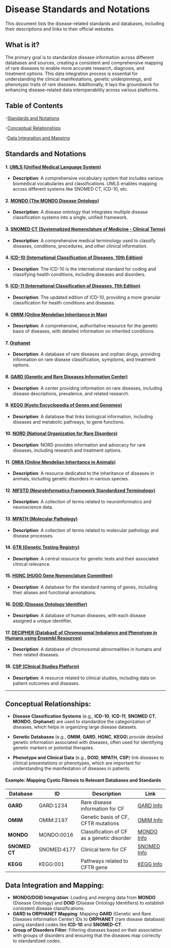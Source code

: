 # Disease Standards and Notations

This document lists the disease-related standards and databases, including their descriptions and links to their official websites.

## What is it?
The primary goal is to standardize disease information across different databases and sources, creating a consistent and comprehensive mapping of rare diseases to enable more accurate research, diagnosis, and treatment options. This data integration process is essential for understanding the clinical manifestations, genetic underpinnings, and phenotypic traits of rare diseases. Additionally, it lays the groundwork for enhancing disease-related data interoperability across various platforms.


## Table of Contents

-[Standards and Notations](#standards_and_notations)

-[Conceptual Relationships](#conceptual-relationships)

-[Data Integration and Mapping](#data-integration-and-mapping)


## Standards and Notations

#### 1. [UMLS (Unified Medical Language System)](https://www.nlm.nih.gov/research/umls/)
- **Description**: A comprehensive vocabulary system that includes various biomedical vocabularies and classifications. UMLS enables mapping across different systems like SNOMED CT, ICD-10, etc.

#### 2. [MONDO (The MONDO Disease Ontology)](https://mondo.monarchinitiative.org/)
- **Description**: A disease ontology that integrates multiple disease classification systems into a single, unified framework.

#### 3. [SNOMED CT (Systematized Nomenclature of Medicine - Clinical Terms)](https://www.snomed.org/)
- **Description**: A comprehensive medical terminology used to classify diseases, conditions, procedures, and other clinical information.

#### 4. [ICD-10 (International Classification of Diseases, 10th Edition)](https://www.who.int/classifications/icd/en/)
- **Description**: The ICD-10 is the international standard for coding and classifying health conditions, including diseases and disorders.

#### 5. [ICD-11 (International Classification of Diseases, 11th Edition)](https://www.who.int/classifications/icd/en/)
- **Description**: The updated edition of ICD-10, providing a more granular classification for health conditions and diseases.

#### 6. [OMIM (Online Mendelian Inheritance in Man)](https://www.omim.org/)
- **Description**: A comprehensive, authoritative resource for the genetic basis of diseases, with detailed information on inherited conditions.

#### 7. [Orphanet](https://www.orpha.net/)
- **Description**: A database of rare diseases and orphan drugs, providing information on rare disease classification, symptoms, and treatment options.

#### 8. [GARD (Genetic and Rare Diseases Information Center)](https://rarediseases.info.nih.gov/)
- **Description**: A center providing information on rare diseases, including disease descriptions, prevalence, and related research.

#### 9. [KEGG (Kyoto Encyclopedia of Genes and Genomes)](https://www.kegg.jp/)
- **Description**: A database that links biological information, including diseases and metabolic pathways, to gene functions.

#### 10. [NORD (National Organization for Rare Disorders)](https://rarediseases.org/)
- **Description**: NORD provides information and advocacy for rare diseases, including research and treatment options.

#### 11. [OMIA (Online Mendelian Inheritance in Animals)](https://omia.org/)
- **Description**: A resource dedicated to the inheritance of diseases in animals, including genetic disorders in various species.

#### 12. [NIFSTD (NeuroInformatics Framework Standardized Terminology)](https://www.nif.org/)
- **Description**: A collection of terms related to neuroinformatics and neuroscience data.

#### 13. [MPATH (Molecular Pathology)](https://www.monarchinitiative.org/)
- **Description**: A collection of terms related to molecular pathology and disease processes.

#### 14. [GTR (Genetic Testing Registry)](https://www.ncbi.nlm.nih.gov/gtr/)
- **Description**: A central resource for genetic tests and their associated clinical relevance.

#### 15. [HGNC (HUGO Gene Nomenclature Committee)](https://www.genenames.org/)
- **Description**: A database for the standard naming of genes, including their aliases and functional annotations.

#### 16. [DOID (Disease Ontology Identifier)](http://disease-ontology.org/)
- **Description**: A database of human diseases, with each disease assigned a unique identifier.

#### 17. [DECIPHER (DatabasE of Chromosomal Imbalance and Phenotype in Humans using Ensembl Resources)](https://www.deciphergenomics.org/)
- **Description**: A database of chromosomal abnormalities in humans and their related diseases.

#### 18. [CSP (Clinical Studies Platform)](https://clinicalstudies.info.nih.gov/)
- **Description**: A resource related to clinical studies, including data on patient outcomes and diseases.

---

##  Conceptual Relationships:

- **Disease Classification Systems** (e.g., **ICD-10**, **ICD-11**, **SNOMED CT**, **MONDO**, **Orphanet**) are used to standardize the categorization of diseases, which helps in organizing large disease datasets.

- **Genetic Databases** (e.g., **OMIM**, **GARD**, **HGNC**, **KEGG**) provide detailed genetic information associated with diseases, often used for identifying genetic markers or potential therapies.

- **Phenotype and Clinical Data** (e.g., **DOID**, **MPATH**, **CSP**) link diseases to clinical presentations or phenotypes, which are important for understanding the manifestation of diseases in patients.

#### Example: Mapping Cystic Fibrosis to Relevant Databases and Standards

| Database     | ID        | Description                              | Link                                          |
|--------------|-----------|------------------------------------------|-----------------------------------------------|
| **GARD**     | GARD:1234 | Rare disease information for CF         | [GARD Info](https://rarediseases.info.nih.gov/)|
| **OMIM**     | OMIM:2197 | Genetic basis of CF, CFTR mutations     | [OMIM Info](https://www.omim.org/)             |
| **MONDO**    | MONDO:0016| Classification of CF as a genetic disorder | [MONDO Info](https://mondo.monarchinitiative.org/)|
| **SNOMED CT**| SNOMED:4177| Clinical term for CF                    | [SNOMED Info](https://www.snomed.org/)         |
| **KEGG**     | KEGG:001  | Pathways related to CFTR gene            | [KEGG Info](https://www.kegg.jp/)              |



## Data Integration and Mapping:

- **MONDO/DOID Integration**: Loading and merging data from **MONDO** (Disease Ontology) and **DOID** (Disease Ontology Identifiers) to establish consistent disease classifications.
- **GARD to ORPHANET Mapping**: Mapping **GARD** (Genetic and Rare Diseases Information Center) IDs to **ORPHANET** (rare disease database) using standard codes like **ICD-10** and **SNOMED-CT**.
- **Group of Disorders Filter**: Filtering diseases based on their association with groups of disorders and ensuring that the diseases map correctly to standardized codes.


